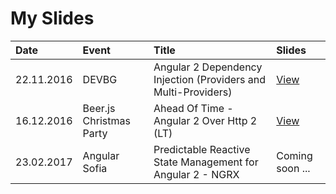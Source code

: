 # My Slides

| Date       | Event | Title | Slides |
|:-----------|:-----------|:------------|:------------|
| 22.11.2016 | DEVBG | Angular 2 Dependency Injection (Providers and Multi-Providers) | [View](http://slides.com/idakiev/angular2-dependency-injection/fullscreen)
| 16.12.2016 | Beer.js Christmas Party | Ahead Of Time - Angular 2 Over Http 2 (LT) | [View](http://slides.com/idakiev/deck-2)
| 23.02.2017 | Angular Sofia | Predictable Reactive State Management for Angular 2 - NGRX | Coming soon ...